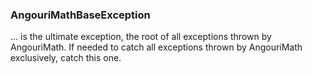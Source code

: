 ﻿### AngouriMathBaseException

... is the ultimate exception, the root of all exceptions thrown by AngouriMath. If needed to catch all exceptions thrown by
AngouriMath exclusively, catch this one.